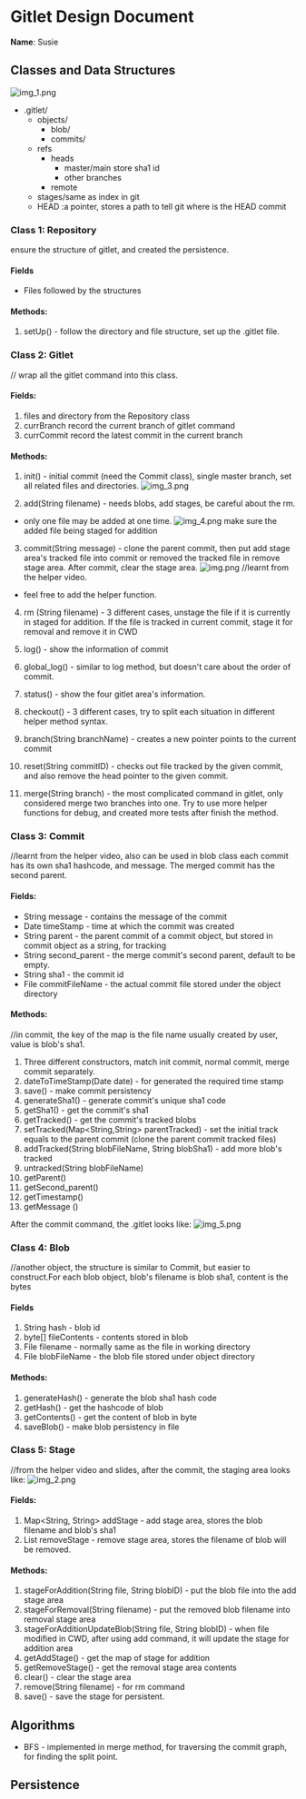 # Gitlet Design Document

**Name**: Susie

## Classes and Data Structures
![img_1.png](img_1.png)
* .gitlet/
  - objects/
    - blob/
    - commits/
  - refs
    - heads
      - master/main  store sha1 id
      - other branches
    - remote
  - stages/same as index in git
  - HEAD  :a pointer, stores a path to tell git where is the HEAD commit

### Class 1: Repository
ensure the structure of gitlet, and created the persistence.

#### Fields

* Files followed by the structures

#### Methods:
1. setUp() - follow the directory and file structure, set up the .gitlet
file.



### Class 2: Gitlet
// wrap all the gitlet command into this class.
#### Fields:
1. files and directory from the Repository class
2. currBranch record the current branch of gitlet command
3. currCommit record the latest commit in the current branch

#### Methods:
1. init() - initial commit (need the Commit class), single master branch, set all related files and directories.
 ![img_3.png](img_3.png)

2. add(String filename) - needs blobs, add stages, be careful about the rm.  
* only one file may be added at one time.
![img_4.png](img_4.png)
 make sure the added file being staged for addition


3.  commit(String message) - clone the parent commit, then put add stage area's tracked file
 into commit or removed the tracked file in remove stage area. After commit, clear the stage area.
  ![img.png](img.png)
  //learnt from the helper video.
* feel free to add the helper function. 


4. rm (String filename) - 3 different cases, unstage the file if it is currently in staged for addition. If the file is
tracked in current commit, stage it for removal and remove it in CWD

5. log() - show the information of commit
6. global_log() - similar to log method, but doesn't care about the order of commit.
7. status() - show the four gitlet area's information. 
8. checkout() - 3 different cases, try to split each situation in different helper
 method syntax.
9. branch(String branchName) - creates a new pointer points to the current commit
10. reset(String commitID) - checks out file tracked by the given commit, and also
 remove the head pointer to the given commit. 
11. merge(String branch) - the most complicated command in gitlet, only
considered merge two branches into one. Try to use more helper functions for 
debug, and created more tests after finish the method. 



### Class 3: Commit 
//learnt from the helper video, also can be used in blob class
each commit has its own sha1 hashcode, and message. The merged
commit has the second parent. 


#### Fields:
* String message - contains the message of the commit
* Date timeStamp - time at which the commit was created
* String parent - the parent commit of a commit object, but stored in commit object as a string, for tracking
* String second_parent - the merge commit's second parent, default to be empty. 
* String sha1 - the commit id
* File commitFileName - the actual commit file stored under the object directory


#### Methods:

//in commit, the key of the map is the file name usually created by user, value is blob's sha1.
1. Three different constructors, match init commit, normal commit, merge commit separately.
2. dateToTimeStamp(Date date) - for generated the required time stamp
3. save() -  make commit persistency
4. generateSha1() - generate commit's unique sha1 code
5. getSha1() - get the commit's sha1
6. getTracked() - get the commit's tracked blobs
7. setTracked(Map<String,String> parentTracked) - set the initial track equals to the parent commit (clone the parent commit tracked files)
8. addTracked(String blobFileName, String blobSha1) - add more blob's tracked
9. untracked(String blobFileName) 
10. getParent()
11. getSecond_parent()
12. getTimestamp()
13. getMessage ()

After the commit command, the .gitlet looks like:
![img_5.png](img_5.png)

### Class 4: Blob
//another object, the structure is similar to Commit, but 
easier to construct.For each blob object, blob's filename is blob sha1, content is the bytes

#### Fields
1. String hash - blob id
2. byte[] fileContents - contents stored in blob
3. File filename - normally same as the file in working directory
4. File blobFileName - the blob file stored under object directory


#### Methods:
1. generateHash() - generate the blob sha1 hash code
2. getHash() - get the hashcode of blob
3. getContents() - get the content of blob in byte
4. saveBlob() - make blob persistency in file




### Class 5: Stage
//from the helper video and slides, after the commit, 
the staging area looks like:
![img_2.png](img_2.png)

#### Fields:
1. Map<String, String> addStage - add stage area, stores the blob filename and blob's sha1
2. List<String> removeStage - remove stage area, stores the filename of blob will be removed.


#### Methods:
1. stageForAddition(String file, String blobID) - put the blob file into the add stage area
2. stageForRemoval(String filename) - put the removed blob filename into removal stage area
3. stageForAdditionUpdateBlob(String file, String blobID) - when file modified in CWD, after using add command, it will update the stage for addition area
4. getAddStage() - get the map of stage for addition
5. getRemoveStage() - get the removal stage area contents
6. clear() - clear the stage area
7. remove(String filename) - for rm command
8. save() - save the stage for persistent.




## Algorithms
* BFS - implemented in merge method, for traversing the commit graph, for finding the split point.


## Persistence

